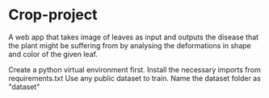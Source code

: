 # Crop-project
A web app that takes image of leaves as input and outputs the disease that the plant might be suffering from by analysing the deformations in shape and color of the given leaf.

Create a python virtual environment first.
Install the necessary imports from requirements.txt 
Use any public dataset to train.
Name the dataset folder as "dataset"
